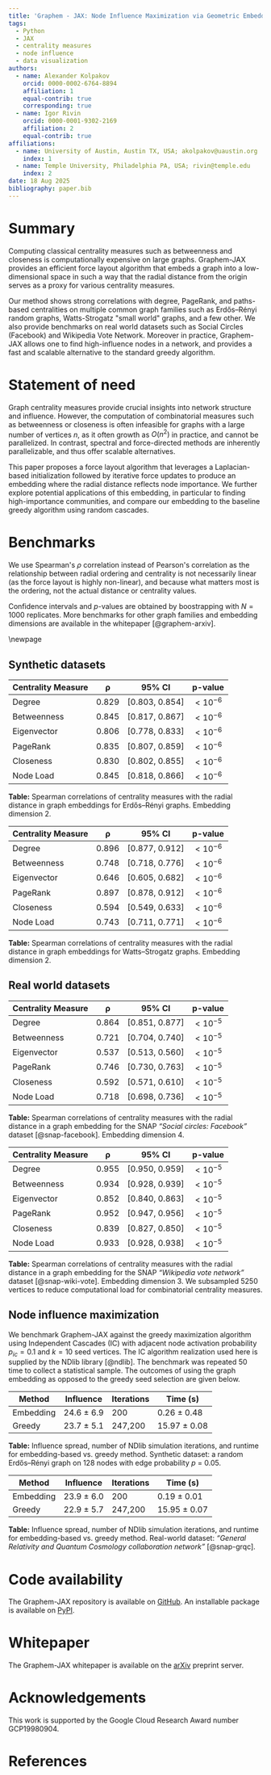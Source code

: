 ```yaml
---
title: 'Graphem - JAX: Node Influence Maximization via Geometric Embeddings'
tags:
  - Python
  - JAX
  - centrality measures
  - node influence 
  - data visualization
authors:
  - name: Alexander Kolpakov
    orcid: 0000-0002-6764-8894
    affiliation: 1
    equal-contrib: true
    corresponding: true
  - name: Igor Rivin
    orcid: 0000-0001-9302-2169
    affiliation: 2
    equal-contrib: true
affiliations:
  - name: University of Austin, Austin TX, USA; akolpakov@uaustin.org
    index: 1
  - name: Temple University, Philadelphia PA, USA; rivin@temple.edu
    index: 2
date: 18 Aug 2025
bibliography: paper.bib
---
```


# Summary

Computing classical centrality measures such as betweenness and closeness is computationally expensive on large graphs. Graphem-JAX provides an efficient force layout algorithm that embeds a graph into a low-dimensional space in such a way that the radial distance from the origin serves as a proxy for various centrality measures. 

Our method shows strong correlations with degree, PageRank, and paths-based centralities on multiple common graph families such as Erdős–Rényi random graphs, Watts-Strogatz "small world" graphs, and a few other. We also provide benchmarks on real world datasets such as Social Circles (Facebook) and Wikipedia Vote Network. Moreover in practice, Graphem-JAX allows one to find high-influence nodes in a network, and provides a fast and scalable alternative to the standard greedy algorithm.

# Statement of need

Graph centrality measures provide crucial insights into network structure and influence. However, the computation of combinatorial measures such as betweenness or closeness is often infeasible for graphs with a large number of vertices $n$, as it often growth as $O(n^2)$ in practice, and cannot be parallelized. In contrast, spectral and force-directed methods are inherently parallelizable, and thus offer scalable alternatives.

This paper proposes a force layout algorithm that leverages a Laplacian-based initialization followed by iterative force updates to produce an embedding where the radial distance reflects node importance. We further explore potential applications of this embedding, in particular to finding high-importance communities, and compare our embedding to the baseline greedy algorithm using random cascades.

# Benchmarks

We use Spearman's $\rho$ correlation instead of Pearson's correlation as the relationship between radial ordering and centrality is not necessarily linear (as the force layout is highly non-linear), and because what matters most is the ordering, not the actual distance or centrality values. 

Confidence intervals and $p$-values are obtained by boostrapping with $N=1000$ replicates. More benchmarks for other graph families and embedding dimensions are available in the whitepaper [@graphem-arxiv].

\newpage

## Synthetic datasets

| **Centrality Measure** | **ρ**   | **95% CI**        | **p-value**        |
|-------------------------|---------|------------------|--------------|
| Degree       | 0.829 | [0.803, 0.854] | $< 10^{-6}$ |
| Betweenness  | 0.845 | [0.817, 0.867] | $< 10^{-6}$ |
| Eigenvector  | 0.806 | [0.778, 0.833] | $< 10^{-6}$ |
| PageRank     | 0.835 | [0.807, 0.859] | $< 10^{-6}$ |
| Closeness    | 0.830 | [0.802, 0.855] | $< 10^{-6}$ |
| Node Load    | 0.845 | [0.818, 0.866] | $< 10^{-6}$ |

**Table:** Spearman correlations of centrality measures with the radial distance in graph embeddings for Erdős–Rényi graphs. Embedding dimension $2$.

| **Centrality Measure** | **ρ**   | **95% CI**        | **p-value**        |
|-------------------------|---------|------------------|--------------|
| Degree       | 0.896 | [0.877, 0.912] | $< 10^{-6}$ |
| Betweenness  | 0.748 | [0.718, 0.776] | $< 10^{-6}$ |
| Eigenvector  | 0.646 | [0.605, 0.682] | $< 10^{-6}$ |
| PageRank     | 0.897 | [0.878, 0.912] | $< 10^{-6}$ |
| Closeness    | 0.594 | [0.549, 0.633] | $< 10^{-6}$ |
| Node Load    | 0.743 | [0.711, 0.771] | $< 10^{-6}$ |

**Table:** Spearman correlations of centrality measures with the radial distance in graph embeddings for Watts–Strogatz graphs. Embedding dimension $2$.

## Real world datasets

| **Centrality Measure** | **ρ**   | **95% CI**        | **p-value**        |
|-------------------------|---------|------------------|--------------|
| Degree       | 0.864 | [0.851, 0.877] | $< 10^{-5}$ |
| Betweenness  | 0.721 | [0.704, 0.740] | $< 10^{-5}$ |
| Eigenvector  | 0.537 | [0.513, 0.560] | $< 10^{-5}$ |
| PageRank     | 0.746 | [0.730, 0.763] | $< 10^{-5}$ |
| Closeness    | 0.592 | [0.571, 0.610] | $< 10^{-5}$ |
| Node Load    | 0.718 | [0.698, 0.736] | $< 10^{-5}$ |

**Table:** Spearman correlations of centrality measures with the radial distance in a graph embedding for the SNAP *“Social circles: Facebook”* dataset [@snap-facebook]. Embedding dimension $4$.

| **Centrality Measure** | **ρ**   | **95% CI**        | **p-value**        |
|-------------------------|---------|------------------|--------------|
| Degree       | 0.955 | [0.950, 0.959] | $< 10^{-5}$ |
| Betweenness  | 0.934 | [0.928, 0.939] | $< 10^{-5}$ |
| Eigenvector  | 0.852 | [0.840, 0.863] | $< 10^{-5}$ |
| PageRank     | 0.952 | [0.947, 0.956] | $< 10^{-5}$ |
| Closeness    | 0.839 | [0.827, 0.850] | $< 10^{-5}$ |
| Node Load    | 0.933 | [0.928, 0.938] | $< 10^{-5}$ |

**Table:** Spearman correlations of centrality measures with the radial distance in a graph embedding for the SNAP *“Wikipedia vote network”* dataset [@snap-wiki-vote]. Embedding dimension $3$. We subsampled $5 250$ vertices to reduce computational load for combinatorial centrality measures.

## Node influence maximization

We benchmark Graphem-JAX against the greedy maximization algorithm using Independent Cascades (IC) with adjacent node activation probability $p_{ic} = 0.1$ and $k=10$ seed vertices. The IC algorithm realization used here is supplied by the NDlib library [@ndlib]. The benchmark was repeated $50$ time to collect a statistical sample. The outcomes of using the graph embedding as opposed to the greedy seed selection are given below. 

| **Method**  | **Influence**     | **Iterations** | **Time (s)**     |
|-------------|------------------|----------------|------------------|
| Embedding   | 24.6 ± 6.9       | 200            | 0.26 ± 0.48      |
| Greedy      | 23.7 ± 5.1       | 247,200        | 15.97 ± 0.08     |

**Table:** Influence spread, number of NDlib simulation iterations, and runtime for embedding-based vs. greedy method. Synthetic dataset: a random Erdős–Rényi graph on 128 nodes with edge probability *p* = 0.05.

| **Method**  | **Influence**     | **Iterations** | **Time (s)**     |
|-------------|------------------|----------------|------------------|
| Embedding   | 23.9 ± 6.0       | 200            | 0.19 ± 0.01      |
| Greedy      | 22.9 ± 5.7       | 247,200        | 15.95 ± 0.07     |

**Table:** Influence spread, number of NDlib simulation iterations, and runtime for embedding-based vs. greedy method. Real-world dataset: *“General Relativity and Quantum Cosmology collaboration network”* [@snap-grqc].

# Code availability
The Graphem-JAX repository is available on [GitHub](https://github.com/sashakolpakov/graphem). An installable package is available on [PyPI](https://pypi.org/project/graphem-jax/). 

# Whitepaper
The Graphem-JAX whitepaper is available on the [arXiv](https://arxiv.org/abs/2506.07435) preprint server.

# Acknowledgements
This work is supported by the Google Cloud Research Award number GCP19980904.

# References
